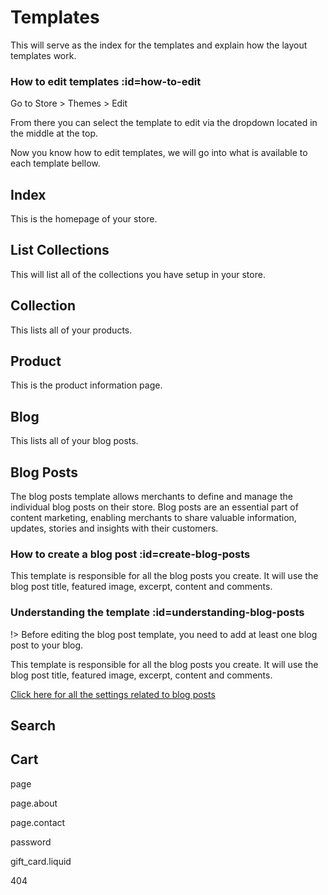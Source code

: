 # Templates

This will serve as the index for the templates and explain how the layout templates work.

### How to edit templates :id=how-to-edit <!-- {docsify-ignore} -->

Go to Store > Themes > Edit

From there you can select the template to edit via the dropdown located in the middle at the top.

Now you know how to edit templates, we will go into what is available to each template bellow.

## Index

This is the homepage of your store.

## List Collections

This will list all of the collections you have setup in your store.

## Collection

This lists all of your products.

## Product

This is the product information page.

## Blog

This lists all of your blog posts.

## Blog Posts

The blog posts template allows merchants to define and manage the individual blog posts on their store. Blog posts are an essential part of content marketing, enabling merchants to share valuable information, updates, stories and insights with their customers.

### How to create a blog post :id=create-blog-posts <!-- {docsify-ignore} -->

This template is responsible for all the blog posts you create. It will use the blog post title, featured image, excerpt, content and comments.

### Understanding the template :id=understanding-blog-posts <!-- {docsify-ignore} -->

!> Before editing the blog post template, you need to add at least one blog post to your blog.

This template is responsible for all the blog posts you create. It will use the blog post title, featured image, excerpt, content and comments.

[Click here for all the settings related to blog posts](/articles/README 'Start here to learn about the theme')

## Search

## Cart

page

page.about

page.contact

password

gift_card.liquid

404
